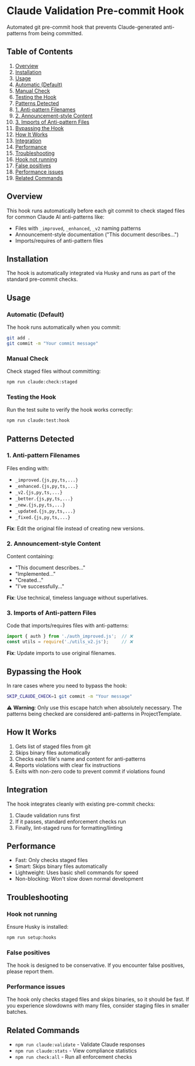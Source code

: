 # Claude Validation Pre-commit Hook

Automated git pre-commit hook that prevents Claude-generated anti-patterns from being committed.

## Table of Contents

1. [Overview](#overview)
2. [Installation](#installation)
3. [Usage](#usage)
  4. [Automatic (Default)](#automatic-default)
  5. [Manual Check](#manual-check)
  6. [Testing the Hook](#testing-the-hook)
7. [Patterns Detected](#patterns-detected)
  8. [1. Anti-pattern Filenames](#1-anti-pattern-filenames)
  9. [2. Announcement-style Content](#2-announcement-style-content)
  10. [3. Imports of Anti-pattern Files](#3-imports-of-anti-pattern-files)
11. [Bypassing the Hook](#bypassing-the-hook)
12. [How It Works](#how-it-works)
13. [Integration](#integration)
14. [Performance](#performance)
15. [Troubleshooting](#troubleshooting)
  16. [Hook not running](#hook-not-running)
  17. [False positives](#false-positives)
  18. [Performance issues](#performance-issues)
19. [Related Commands](#related-commands)

## Overview

This hook runs automatically before each git commit to check staged files for common Claude AI anti-patterns like:
- Files with `_improved`, `_enhanced`, `_v2` naming patterns
- Announcement-style documentation ("This document describes...")
- Imports/requires of anti-pattern files

## Installation

The hook is automatically integrated via Husky and runs as part of the standard pre-commit checks.

## Usage

### Automatic (Default)
The hook runs automatically when you commit:
```bash
git add .
git commit -m "Your commit message"
```

### Manual Check
Check staged files without committing:
```bash
npm run claude:check:staged
```

### Testing the Hook
Run the test suite to verify the hook works correctly:
```bash
npm run claude:test:hook
```

## Patterns Detected

### 1. Anti-pattern Filenames
Files ending with:
- `_improved.{js,py,ts,...}`
- `_enhanced.{js,py,ts,...}`
- `_v2.{js,py,ts,...}`
- `_better.{js,py,ts,...}`
- `_new.{js,py,ts,...}`
- `_updated.{js,py,ts,...}`
- `_fixed.{js,py,ts,...}`

**Fix**: Edit the original file instead of creating new versions.

### 2. Announcement-style Content
Content containing:
- "This document describes..."
- "Implemented..."
- "Created..."
- "I've successfully..."

**Fix**: Use technical, timeless language without superlatives.

### 3. Imports of Anti-pattern Files
Code that imports/requires files with anti-patterns:
```javascript
import { auth } from './auth_improved.js';  // ❌
const utils = require('./utils_v2.js');     // ❌
```

**Fix**: Update imports to use original filenames.

## Bypassing the Hook

In rare cases where you need to bypass the hook:

```bash
SKIP_CLAUDE_CHECK=1 git commit -m "Your message"
```

⚠️ **Warning**: Only use this escape hatch when absolutely necessary. The patterns being checked are considered
anti-patterns in ProjectTemplate.

## How It Works

1. Gets list of staged files from git
2. Skips binary files automatically
3. Checks each file's name and content for anti-patterns
4. Reports violations with clear fix instructions
5. Exits with non-zero code to prevent commit if violations found

## Integration

The hook integrates cleanly with existing pre-commit checks:
1. Claude validation runs first
2. If it passes, standard enforcement checks run
3. Finally, lint-staged runs for formatting/linting

## Performance

- Fast: Only checks staged files
- Smart: Skips binary files automatically
- Lightweight: Uses basic shell commands for speed
- Non-blocking: Won't slow down normal development

## Troubleshooting

### Hook not running
Ensure Husky is installed:
```bash
npm run setup:hooks
```

### False positives
The hook is designed to be conservative. If you encounter false positives, please report them.

### Performance issues
The hook only checks staged files and skips binaries, so it should be fast. If you experience slowdowns with many files,
consider staging files in smaller batches.

## Related Commands

- `npm run claude:validate` - Validate Claude responses
- `npm run claude:stats` - View compliance statistics
- `npm run check:all` - Run all enforcement checks